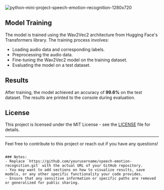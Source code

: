 

![python-mini-project-speech-emotion-recognition-1280x720](https://user-images.githubusercontent.com/39909903/91180489-9fe39400-e69c-11ea-9968-9adf6741d595.jpg)


## Model Training

The model is trained using the Wav2Vec2 architecture from Hugging Face's Transformers library. The training process involves:

- Loading audio data and corresponding labels.
- Preprocessing the audio data.
- Fine-tuning the Wav2Vec2 model on the training dataset.
- Evaluating the model on a test dataset.

## Results

After training, the model achieved an accuracy of **99.6%** on the test dataset. The results are printed to the console during evaluation.

## License

This project is licensed under the MIT License - see the [LICENSE](LICENSE) file for details.

---

Feel free to contribute to this project or reach out if you have any questions!
```

### Notes:
- Replace `https://github.com/yourusername/speech-emotion-recognition.git` with the actual URL of your GitHub repository.
- You may want to add sections on how to visualize results, save models, or any other specific functionality your code provides.
- Ensure that any sensitive information or specific paths are removed or generalized for public sharing.
